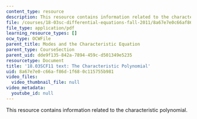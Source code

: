 ```yaml
---
content_type: resource
description: This resource contains information related to the characteristic polynomial.
file: /courses/18-03sc-differential-equations-fall-2011/8a67e7e0c66af86d1f680c115755b981_MIT18_03SCF11_s12_2btext.pdf
file_type: application/pdf
learning_resource_types: []
ocw_type: OCWFile
parent_title: Modes and the Characteristic Equation
parent_type: CourseSection
parent_uid: dde9f135-842a-7894-459c-d501349e5235
resourcetype: Document
title: '18.03SCF11 text: The Characteristic Polynomial'
uid: 8a67e7e0-c66a-f86d-1f68-0c115755b981
video_files:
  video_thumbnail_file: null
video_metadata:
  youtube_id: null
---
```

This resource contains information related to the characteristic polynomial.